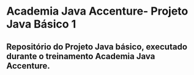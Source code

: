 # Academia Java Accenture- Projeto Java Básico 1

## Repositório do Projeto Java básico, executado durante o treinamento Academia Java Accenture.
